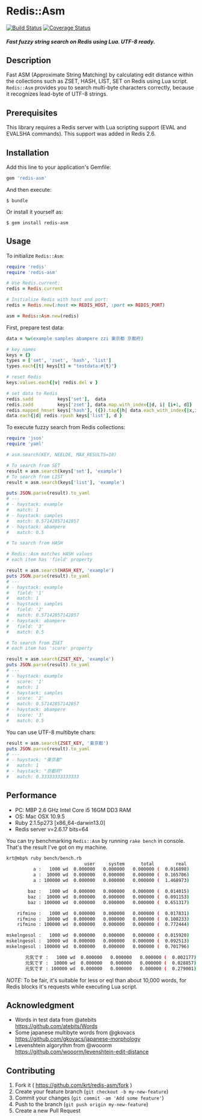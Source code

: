# Redis::Asm
[![Build Status](https://travis-ci.org/krt/redis-asm.svg?branch=master)](https://travis-ci.org/krt/redis-asm)
[![Coverage Status](https://img.shields.io/coveralls/krt/redis-asm.svg)](https://coveralls.io/r/krt/redis-asm)

##### Fast fuzzy string search on Redis using Lua. UTF-8 ready.

## Description
Fast ASM (Approximate String Matching) by calculating edit distance within the collections such as ZSET, HASH, LIST, SET on Redis using Lua script.  
`Redis::Asm` provides you to search multi-byte characters correctly, because it recognizes lead-byte of UTF-8 strings.

## Prerequisites
This library requires a Redis server with Lua scripting support (EVAL and EVALSHA commands). This support was added in Redis 2.6.

## Installation

Add this line to your application's Gemfile:

```ruby
gem 'redis-asm'
```

And then execute:

    $ bundle

Or install it yourself as:

    $ gem install redis-asm

## Usage

To initialize `Redis::Asm`:
```ruby
require 'redis'
require 'redis-asm'

# Use Redis.current:
redis = Redis.current

# Initialize Redis with host and port:
redis = Redis.new(:host => REDIS_HOST, :port => REDIS_PORT)

asm = Redis::Asm.new(redis)
```


First, prepare test data:
```ruby
data = %w(example samples abampere zzi 東京都 京都府)

# key names
keys = {}
types = ['set', 'zset', 'hash', 'list']
types.each{|t| keys[t] = "testdata:#{t}"}

# reset Redis
keys.values.each{|v| redis.del v }

# set data to Redis
redis.sadd         keys['set'],  data
redis.zadd         keys['zset'], data.map.with_index{|d, i| [i+1, d]} 
redis.mapped_hmset keys['hash'], ({}).tap{|h| data.each_with_index{|x,i| h[i+1] = x}}
data.each{|d| redis.rpush keys['list'], d }
```

To execute fuzzy search from Redis collections:
```ruby
require 'json'
require 'yaml'

# asm.search(KEY, NEELDE, MAX_RESULTS=10)

# To search from SET
result = asm.search(keys['set'], 'example')
# To search from LIST
result = asm.search(keys['list'], 'example')

puts JSON.parse(result).to_yaml
# ---
# - haystack: example
#   match: 1
# - haystack: samples
#   match: 0.57142857142857
# - haystack: abampere
#   match: 0.5

# To search from HASH

# Redis::Asm matches HASH values
# each item has 'field' property

result = asm.search(HASH_KEY, 'example')
puts JSON.parse(result).to_yaml
# ---
# - haystack: example
#   field: '1'
#   match: 1
# - haystack: samples
#   field: '2'
#   match: 0.57142857142857
# - haystack: abampere
#   field: '3'
#   match: 0.5

# To search from ZSET
# each item has 'score' property

result = asm.search(ZSET_KEY, 'example')
puts JSON.parse(result).to_yaml
# ---
# - haystack: example
#   score: '1'
#   match: 1
# - haystack: samples
#   score: '2'
#   match: 0.57142857142857
# - haystack: abampere
#   score: '3'
#   match: 0.5
```
You can use UTF-8 multibyte chars:
```ruby
result = asm.search(ZSET_KEY, '東京都')
puts JSON.parse(result).to_yaml
# ---
# - haystack: "東京都"
#   match: 1
# - haystack: "京都府"
#   match: 0.33333333333333
```
## Performance

 - PC: MBP 2.6 GHz Intel Core i5 16GM DD3 RAM
 - OS: Mac OSX 10.9.5
 - Ruby 2.1.5p273 [x86_64-darwin13.0]
 - Redis server v=2.6.17 bits=64

You can try benchmarking `Redis::Asm` by running `rake bench` in console.  
That's the result I've got on my machine.
```sh
krt@mbp% ruby bench/bench.rb
                             user     system      total        real
          a :   1000 wd  0.000000   0.000000   0.000000 (  0.016898)
          a :  10000 wd  0.000000   0.000000   0.000000 (  0.165706)
          a : 100000 wd  0.000000   0.000000   0.000000 (  1.468973)

        baz :   1000 wd  0.000000   0.000000   0.000000 (  0.014015)
        baz :  10000 wd  0.000000   0.000000   0.000000 (  0.091153)
        baz : 100000 wd  0.000000   0.000000   0.000000 (  0.651317)

    rifmino :   1000 wd  0.000000   0.000000   0.000000 (  0.017831)
    rifmino :  10000 wd  0.000000   0.000000   0.000000 (  0.108233)
    rifmino : 100000 wd  0.000000   0.000000   0.000000 (  0.772444)

mskelngesol :   1000 wd  0.000000   0.000000   0.000000 (  0.015920)
mskelngesol :  10000 wd  0.000000   0.000000   0.000000 (  0.092513)
mskelngesol : 100000 wd  0.000000   0.000000   0.000000 (  0.701796)

       元気です :   1000 wd  0.000000   0.000000   0.000000 (  0.002177)
       元気です :  10000 wd  0.000000   0.000000   0.000000 (  0.028857)
       元気です : 100000 wd  0.000000   0.000000   0.000000 (  0.279001)
```
*NOTE:* To be fair, it's suitable for less or eql than about 10,000 words, for Redis blocks it's requests while executing Lua script.

## Acknowledgment

 - Words in test data from @atebits  
https://github.com/atebits/Words  
 - Some japanese multibyte words from @gkovacs  
https://github.com/gkovacs/japanese-morphology
 - Levenshtein algorythm from @wooorm  
https://github.com/wooorm/levenshtein-edit-distance

## Contributing

1. Fork it ( https://github.com/krt/redis-asm/fork )
2. Create your feature branch (`git checkout -b my-new-feature`)
3. Commit your changes (`git commit -am 'Add some feature'`)
4. Push to the branch (`git push origin my-new-feature`)
5. Create a new Pull Request

